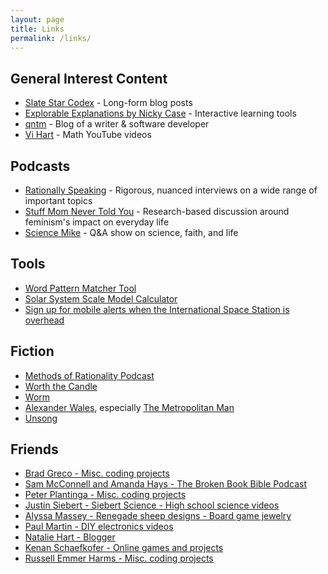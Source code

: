 ```yaml
---
layout: page
title: Links
permalink: /links/
---
```


## General Interest Content
- [Slate Star Codex](https://slatestarcodex.com/) - Long-form blog posts
- [Explorable Explanations by Nicky Case](https://explorabl.es/) - Interactive learning tools
- [qntm](qntm.com) - Blog of a writer & software developer
- [Vi Hart](https://www.youtube.com/user/Vihart) - Math YouTube videos

## Podcasts
- [Rationally Speaking](http://rationallyspeakingpodcast.org/) - Rigorous, nuanced interviews on a wide range of important topics
- [Stuff Mom Never Told You](www.stuffmomnevertoldyou.com/) - Research-based discussion around feminism's impact on everyday life
- [Science Mike](http://mikemchargue.com/) - Q&A show on science, faith, and life

## Tools
- [Word Pattern Matcher Tool](https://www.quinapalus.com/cgi-bin/match?pat=*)
- [Solar System Scale Model Calculator](https://thinkzone.wlonk.com/SS/SolarSystemModel.php)
- [Sign up for mobile alerts when the International Space Station is overhead](https://spotthestation.nasa.gov/signup.cfm)

## Fiction
- [Methods of Rationality Podcast](hpmor.com)
- [Worth the Candle](https://archiveofourown.org/works/11478249)
- [Worm](https://parahumans.wordpress.com/)
- [Alexander Wales](https://www.fanfiction.net/u/4976703/alexanderwales), especially [The Metropolitan Man](https://www.fanfiction.net/s/10360716/1/The-Metropolitan-Man)
- [Unsong](http://unsongbook.com/)

## Friends
- [Brad Greco - Misc. coding projects](http://bgreco.net)
- [Sam McConnell and Amanda Hays - The Broken Book Bible Podcast](https://www.buzzsprout.com/67135)
- [Peter Plantinga - Misc. coding projects](http://massey-plantinga.com)
- [Justin Siebert - Siebert Science - High school science videos](https://www.youtube.com/channel/UCly58gB7268VKzsH4zlMMvQ)
- [Alyssa Massey - Renegade sheep designs - Board game jewelry](http://www.etsy.com/shop/renegadesheepdesigns)
- [Paul Martin - DIY electronics videos](https://www.youtube.com/user/ukrcamilio)
- [Natalie Hart - Blogger](http://nataliehart.com/)
- [Kenan Schaefkofer - Online games and projects](https://kenan.schaefkofer.com/)
- [Russell Emmer Harms - Misc. coding projects](https://russelleh.io/)